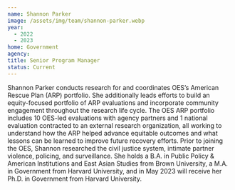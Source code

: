 ```yaml
---
name: Shannon Parker
image: /assets/img/team/shannon-parker.webp
year:
  - 2022
  - 2023
home: Government
agency:
title: Senior Program Manager
status: Current
---
```


Shannon Parker conducts research for and coordinates OES’s American Rescue Plan (ARP) portfolio. She additionally leads efforts to build an equity-focused portfolio of ARP evaluations and incorporate community engagement throughout the research life cycle. The OES ARP portfolio includes 10 OES-led evaluations with agency partners and 1 national evaluation contracted to an external research organization, all working to understand how the ARP helped advance equitable outcomes and what lessons can be learned to improve future recovery efforts. Prior to joining the OES, Shannon researched the civil justice system, intimate partner violence, policing, and surveillance. She holds a B.A. in Public Policy & American Institutions and East Asian Studies from Brown University, a M.A. in Government from Harvard University, and in May 2023 will receive her Ph.D. in Government from Harvard University.
